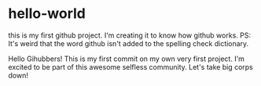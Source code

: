 # hello-world
this is my first github project. I'm creating it to know how github works. PS: It's weird that the word github isn't added to the spelling check dictionary.

Hello Gihubbers! This is my first commit on my own very first project.
I'm excited to be part of this awesome selfless community. Let's take big corps down!
